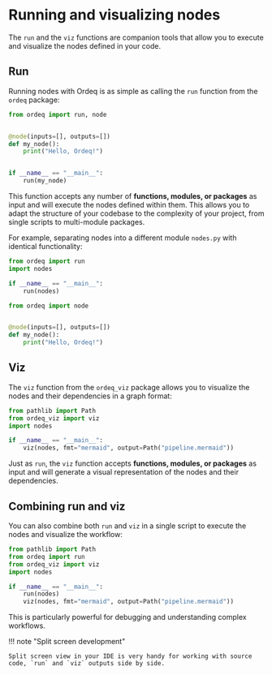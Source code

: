 # Running and visualizing nodes

The `run` and the `viz` functions are companion tools that allow you to execute and visualize the nodes defined in your code.

## Run

Running nodes with Ordeq is as simple as calling the `run` function from the `ordeq` package:

```python title="main.py"
from ordeq import run, node


@node(inputs=[], outputs=[])
def my_node():
    print("Hello, Ordeq!")


if __name__ == "__main__":
    run(my_node)
```

This function accepts any number of **functions, modules, or packages** as input and will execute the nodes defined within them.
This allows you to adapt the structure of your codebase to the complexity of your project, from single scripts to multi-module packages.

For example, separating nodes into a different module `nodes.py` with identical functionality:

```python title="main.py"
from ordeq import run
import nodes

if __name__ == "__main__":
    run(nodes)
```

```python title="nodes.py"
from ordeq import node


@node(inputs=[], outputs=[])
def my_node():
    print("Hello, Ordeq!")
```

## Viz

The `viz` function from the `ordeq_viz` package allows you to visualize the nodes and their dependencies in a graph format:

```python title="main.py"
from pathlib import Path
from ordeq_viz import viz
import nodes

if __name__ == "__main__":
    viz(nodes, fmt="mermaid", output=Path("pipeline.mermaid"))
```

Just as `run`, the `viz` function accepts **functions, modules, or packages** as input and will generate a visual representation of the nodes and their dependencies.

## Combining run and viz

You can also combine both `run` and `viz` in a single script to execute the nodes and visualize the workflow:

```python title="main.py"
from pathlib import Path
from ordeq import run
from ordeq_viz import viz
import nodes

if __name__ == "__main__":
    run(nodes)
    viz(nodes, fmt="mermaid", output=Path("pipeline.mermaid"))
```

This is particularly powerful for debugging and understanding complex workflows.

!!! note "Split screen development"

    Split screen view in your IDE is very handy for working with source code, `run` and `viz` outputs side by side.
